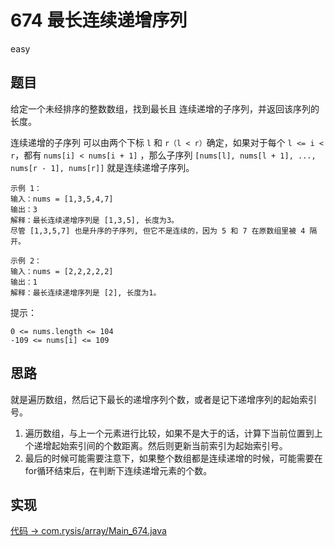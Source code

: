# 674 最长连续递增序列

easy

## 题目

给定一个未经排序的整数数组，找到最长且 连续递增的子序列，并返回该序列的长度。

连续递增的子序列 可以由两个下标 `l` 和 `r（l < r）`确定，如果对于每个 `l <= i < r`，都有 `nums[i] < nums[i + 1]` ，那么子序列 `[nums[l], nums[l + 1], ..., nums[r - 1], nums[r]]` 就是连续递增子序列。

```
示例 1：
输入：nums = [1,3,5,4,7]
输出：3
解释：最长连续递增序列是 [1,3,5], 长度为3。
尽管 [1,3,5,7] 也是升序的子序列, 但它不是连续的，因为 5 和 7 在原数组里被 4 隔开。 

示例 2：
输入：nums = [2,2,2,2,2]
输出：1
解释：最长连续递增序列是 [2], 长度为1。
```

提示：
```
0 <= nums.length <= 104
-109 <= nums[i] <= 109
```

## 思路

就是遍历数组，然后记下最长的递增序列个数，或者是记下递增序列的起始索引号。

1. 遍历数组，与上一个元素进行比较，如果不是大于的话，计算下当前位置到上个递增起始索引间的个数距离。然后则更新当前索引为起始索引号。
2. 最后的时候可能需要注意下，如果整个数组都是连续递增的时候，可能需要在for循环结束后，在判断下连续递增元素的个数。

## 实现

[代码 -> com.rysis/array/Main_674.java](../../src/com/rysis/array/Main_674.java)